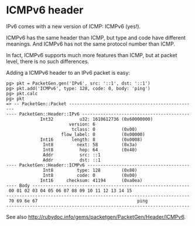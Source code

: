 # ICMPv6 header

IPv6 comes with a new version of ICMP: ICMPv6 (yes!).

ICMPv6 has the same header than ICMP, but type and code have different meanings. And
ICMPv6 has not the same protocol number than ICMP.

In fact, ICMPv6 supports much more features than ICMP, but at packet level, there is no
such differences.

Adding a ICMPv6 header to an IPv6 packet is easy:

```
pg> pkt = PacketGen.gen('IPv6', src: '::1', dst: '::1')
pg> pkt.add('ICMPv6', type: 128, code: 0, body: 'ping')
pg> pkt.calc
pg> pkt
=> -- PacketGen::Packet -------------------------------------------------
---- PacketGen::Header::IPv6 -----------------------------------------
             Int32          u32: 1610612736 (0x60000000)
                        version: 6
                         tclass: 0          (0x00)
                     flow_label: 0          (0x00000)
             Int16       length: 8          (0x0008)
              Int8         next: 58         (0x3a)
              Int8          hop: 64         (0x40)
              Addr          src: ::1
              Addr          dst: ::1
---- PacketGen::Header::ICMPv6 ---------------------------------------
              Int8         type: 128        (0x80)
              Int8         code: 0          (0x00)
             Int16     checksum: 41194      (0xa0ea)
---- Body ------------------------------------------------------------
 00 01 02 03 04 05 06 07 08 09 10 11 12 13 14 15
----------------------------------------------------------------------
 70 69 6e 67                                      ping
----------------------------------------------------------------------
```

See also http://rubydoc.info/gems/packetgen/PacketGen/Header/ICMPv6.
